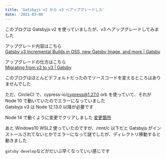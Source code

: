 ```yaml
---
title: 'Gatsbyjs v2 から v3 へアップグレードした'
date: '2021-03-08'
---
```


このブログは Gatsbyjs v2 を使っていましたが、v3 へアップグレードしてみました

アップグレード内容はこちら  
[Gatsby v3 Incremental Builds in OSS, new Gatsby Image, and more \| Gatsby](https://www.gatsbyjs.com/blog/gatsby-v3/)

アップグレードの仕方はこちら  
[Migrating from v2 to v3 \| Gatsby](https://www.gatsbyjs.com/docs/reference/release-notes/migrating-from-v2-to-v3/)

このブログはほとんどデフォルトだったのでソースコードを変えるところはありませんでした

ただ、CircleCI で、cypress-io/cypress@1.27.0 orb を使っていて、それが Node 10 で動いていたのでエラーになっていました  
Gatsbyjs v3 は Node 12.13.0 以降が必要です

Node 14 で動くように変更でクリアしました
[変更箇所](https://github.com/shoji-k/freks-blog/pull/758/commits/46a5b28fb03a7c8236bdc179f4447e876306c7b5)

あと Windows10 WSL2 使っていたのですが、/mnt/c 以下だと Gatsbyjs がインストールされてないとかでエラーになって謎でしたが、ディレクトリ移動すると動きました

`gatsby develop`などがだいぶ早くなっていい感じです
